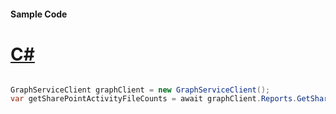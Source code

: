 #### Sample Code
# [C#](#tab/Csharp)

```C#

GraphServiceClient graphClient = new GraphServiceClient();
var getSharePointActivityFileCounts = await graphClient.Reports.GetSharePointActivityFileCounts().Request().GetAsync();

```